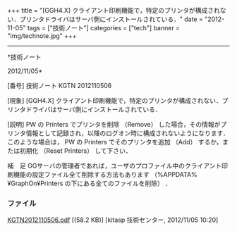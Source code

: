 ﻿+++
title = "[GGH4.X] クライアント印刷機能で，特定のプリンタが構成されない．プリンタドライバはサーバ側にインストールされている．"
date = "2012-11-05"
tags = ["技術ノート"]
categories = ["tech"]
banner = "img/technote.jpg"
+++

-----------------------------------------------------------------------------------------------------------------------------

*技術ノート

2012/11/05*


[番号]
技術ノート KGTN 2012110506

[現象]
[GGH4.X]
クライアント印刷機能で，特定のプリンタが構成されない．プリンタドライバはサーバ側にインストールされている．

[説明]
PW の Printers でプリンタを削除 （Remove）
した場合，その情報がプリンタ情報として記録され，以降のログオン時に構成されないようになります．このような場合は，
PW の Printers でそのプリンタを追加 （Add） するか，または初期化 （Reset
Printers） して下さい．

補　足
GGサーバの管理者であれば，ユーザのプロファイル中のクライアント印刷機能の設定ファイル全て削除する方法もあります
（%APPDATA%¥GraphOn¥Printers の下にある全てのファイルを削除） ．


### ファイル

 
 


[KGTN2012110506.pdf](http://techreport.kitasp.net/attachments/download/1088/KGTN2012110506.pdf)
 [(58.2 KB)] [kitasp 技術センター, 2012/11/05
10:20]


 


 

